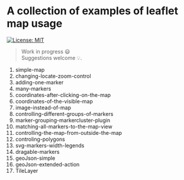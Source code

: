 # A collection of examples of leaflet map usage
[![License: MIT](https://img.shields.io/badge/License-MIT-blue.svg)](https://opensource.org/licenses/MIT)

>Work in progress :smiley:  
Suggestions welcome :bulb:.

1. simple-map
2. changing-locate-zoom-control
3. adding-one-marker
4. many-markers
5. coordinates-after-clicking-on-the-map
6. coordinates-of-the-visible-map
7. image-instead-of-map
8. controlling-different-groups-of-markers
9. marker-grouping-markercluster-plugin
10. matching-all-markers-to-the-map-view
11. controlling-the-map-from-outside-the-map
12. controling-polygons
13. svg-markers-width-legends
14. dragable-markers
15. geoJson-simple
16. geoJson-extended-action
17. TileLayer